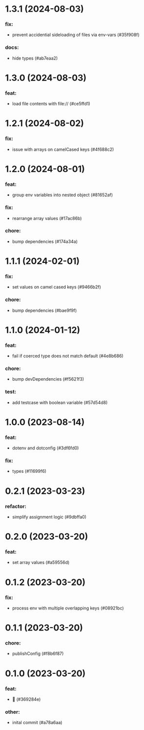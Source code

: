 # 1.3.1 (2024-08-03)

### fix:

- prevent accidential sideloading of files via env-vars (#35f908f)

### docs:

- hide types (#ab7eaa2)

# 1.3.0 (2024-08-03)

### feat:

- load file contents with file:// (#ce5ffd1)

# 1.2.1 (2024-08-02)

### fix:

- issue with arrays on camelCased keys (#4f688c2)

# 1.2.0 (2024-08-01)

### feat:

- group env variables into nested object (#81652af)

### fix:

- rearrange array values (#17ac86b)

### chore:

- bump dependencies (#174a34a)

# 1.1.1 (2024-02-01)

### fix:

- set values on camel cased keys (#9466b2f)

### chore:

- bump dependencies (#bae9f9f)

# 1.1.0 (2024-01-12)

### feat:

- fail if coerced type does not match default (#4e8b686)

### chore:

- bump devDependencies (#f5621f3)

### test:

- add testcase with boolean variable (#57d54d8)

# 1.0.0 (2023-08-14)

### feat:

- dotenv and dotconfig (#3df6fd0)

### fix:

- types (#11699f6)

# 0.2.1 (2023-03-23)

### refactor:

- simplify assignment logic (#9dbffa0)

# 0.2.0 (2023-03-20)

### feat:

- set array values (#a59556d)

# 0.1.2 (2023-03-20)

### fix:

- process env with multiple overlapping keys (#08921bc)

# 0.1.1 (2023-03-20)

### chore:

- publishConfig (#f8b6f87)

# 0.1.0 (2023-03-20)

### feat:

- 🥳 (#369284e)

### other:

- inital commit (#a78a6aa)

